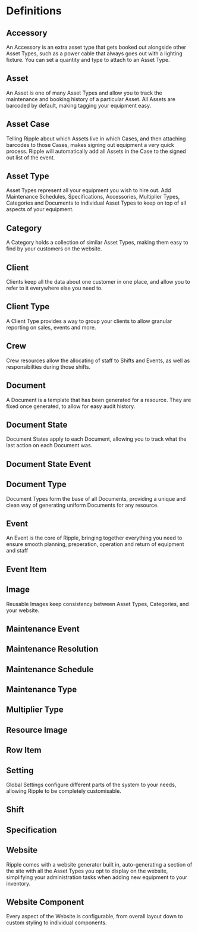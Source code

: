 # Definitions

## Accessory

An Accessory is an extra asset type that gets booked out alongside other Asset
Types, such as a power cable that always goes out with a lighting fixture. You
can set a quantity and type to attach to an Asset Type.

## Asset

An Asset is one of many Asset Types and allow you to track the maintenance and
booking history of a particular Asset. All Assets are barcoded by default,
making tagging your equipment easy.

## Asset Case

Telling Ripple about which Assets live in which Cases, and then attaching
barcodes to those Cases, makes signing out equipment a very quick process.
Ripple will automatically add all Assets in the Case to the signed out list of
the event.

## Asset Type

Asset Types represent all your equipment you wish to hire out. Add Maintenance
Schedules, Specifications, Accessories, Multiplier Types, Categories and
Documents to individual Asset Types to keep on top of all aspects of your
equipment.

## Category

A Category holds a collection of similar Asset Types, making them easy to find
by your customers on the website.

## Client

Clients keep all the data about one customer in one place, and allow you to
refer to it everywhere else you need to.

## Client Type

A Client Type provides a way to group your clients to allow granular reporting
on sales, events and more.

## Crew

Crew resources allow the allocating of staff to Shifts and Events, as well as
responsibilties during those shifts.

## Document

A Document is a template that has been generated for a resource. They are fixed
once generated, to allow for easy audit history.

## Document State

Document States apply to each Document, allowing you to track what the last
action on each Document was.

## Document State Event

## Document Type

Document Types form the base of all Documents, providing a unique and clean way
of generating uniform Documents for any resource.

## Event

An Event is the core of Ripple, bringing together everything you need to ensure
smooth planning, preperation, operation and return of equipment and staff

## Event Item

## Image

Reusable Images keep consistency between Asset Types, Categories, and your
website.

## Maintenance Event

## Maintenance Resolution

## Maintenance Schedule

## Maintenance Type

## Multiplier Type

## Resource Image

## Row Item

## Setting

Global Settings configure different parts of the system to your needs, allowing
Ripple to be completely customisable.

## Shift

## Specification

## Website

Ripple comes with a website generator built in, auto-generating a section of the
site with all the Asset Types you opt to display on the website, simplifying
your administration tasks when adding new equipment to your inventory.

## Website Component

Every aspect of the Website is configurable, from overall layout down to custom
styling to individual components.
